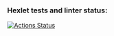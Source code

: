 ### Hexlet tests and linter status:
[![Actions Status](https://github.com/Hardtmuth/frontend-project-11/actions/workflows/hexlet-check.yml/badge.svg)](https://github.com/Hardtmuth/frontend-project-11/actions)